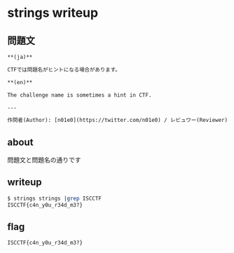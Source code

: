 # strings writeup

## 問題文

```txt
**(ja)**

CTFでは問題名がヒントになる場合があります。

**(en)**

The challenge name is sometimes a hint in CTF.

---

作問者(Author): [n01e0](https://twitter.com/n01e0) / レビュワー(Reviewer): [8ayac](https://twitter.com/8ayac)
```

## about

問題文と問題名の通りです

## writeup

```bash
$ strings strings |grep ISCCTF
ISCCTF{c4n_y0u_r34d_m3?}
```

## flag

`ISCCTF{c4n_y0u_r34d_m3?}`

